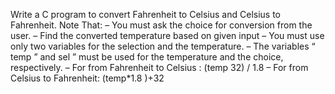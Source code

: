 Write a C program to convert Fahrenheit to Celsius and Celsius to Fahrenheit. 
Note That:
– You must ask the choice for conversion from the user.
– Find the converted temperature based on given input
– You must use only two variables for the selection and the temperature.
– The variables “ temp ” and sel ” must be used for the temperature and the choice, respectively.
– For from Fahrenheit to Celsius : (temp 32) / 1.8
– For from Celsius to Fahrenheit: (temp*1.8 )+32
